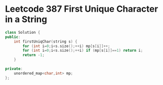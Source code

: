 # Leetcode 387 First Unique Character in a String


```cpp
class Solution {
public:
    int firstUniqChar(string s) {
        for (int i=0;i<s.size();++i) mp[s[i]]++;
        for (int i=0;i<s.size();++i) if (mp[s[i]]==1) return i;
        return -1;
    }
    
private:
    unordered_map<char,int> mp;
};
```
